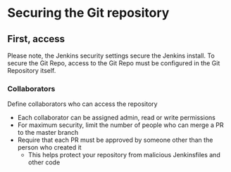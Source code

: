 
# Securing the Git repository

## First, access

Please note, the Jenkins security settings secure the Jenkins install. To secure the Git Repo, access to the Git Repo must be 
configured in the Git Repository itself.

### Collaborators

Define collaborators who can access the repository
  - Each collaborator can be assigned admin, read or write permissions
  - For maximum security, limit the number of people who can merge a PR to the master branch
  - Require that each PR must be approved by someone other than the person who created it
    - This helps protect your repository from malicious Jenkinsfiles and other code
    
 
